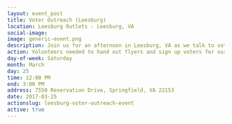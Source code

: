 ```yaml
---
layout: event_post
title: Voter Outreach (Leesburg)
location: Leesburg Outlets - Leesburg, VA
social-image:
image: generic-event.png
description: Join us for an afternoon in Leesburg, VA as we talk to voters and educate them about Barbara Comstock's record.
action: Volunteers needed to hand out flyers and sign up voters for our mailing list.
day-of-week: Saturday
month: March
day: 25
time: 12:00 PM
end: 3:00 PM
address: 7550 Reservation Drive, Springfield, VA 22153
date: 2017-03-25
actionslug: leesburg-voter-outreach-event
active: true
---
```

